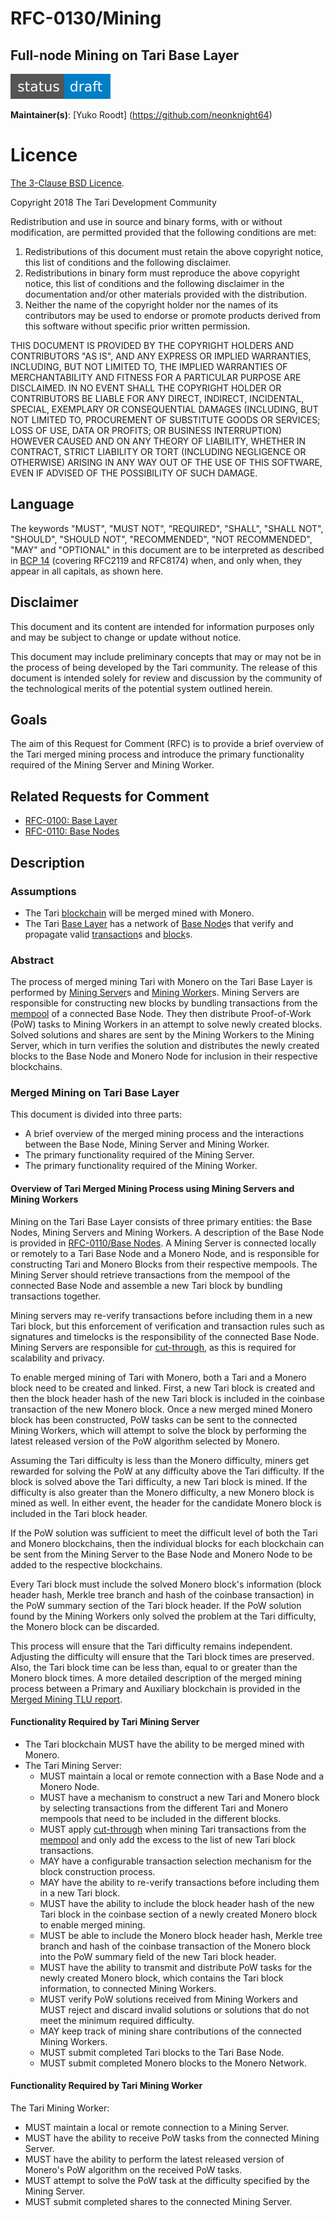 # RFC-0130/Mining

## Full-node Mining on Tari Base Layer

![status: draft](theme/images/status-draft.svg)

**Maintainer(s)**: [Yuko Roodt] (https://github.com/neonknight64)

# Licence

[ The 3-Clause BSD Licence](https://opensource.org/licenses/BSD-3-Clause).

Copyright 2018 The Tari Development Community

Redistribution and use in source and binary forms, with or without modification, are permitted provided that the
following conditions are met:

1. Redistributions of this document must retain the above copyright notice, this list of conditions and the following
   disclaimer.
2. Redistributions in binary form must reproduce the above copyright notice, this list of conditions and the following
   disclaimer in the documentation and/or other materials provided with the distribution.
3. Neither the name of the copyright holder nor the names of its contributors may be used to endorse or promote products
   derived from this software without specific prior written permission.

THIS DOCUMENT IS PROVIDED BY THE COPYRIGHT HOLDERS AND CONTRIBUTORS "AS IS", AND ANY EXPRESS OR IMPLIED WARRANTIES,
INCLUDING, BUT NOT LIMITED TO, THE IMPLIED WARRANTIES OF MERCHANTABILITY AND FITNESS FOR A PARTICULAR PURPOSE ARE
DISCLAIMED. IN NO EVENT SHALL THE COPYRIGHT HOLDER OR CONTRIBUTORS BE LIABLE FOR ANY DIRECT, INDIRECT, INCIDENTAL,
SPECIAL, EXEMPLARY OR CONSEQUENTIAL DAMAGES (INCLUDING, BUT NOT LIMITED TO, PROCUREMENT OF SUBSTITUTE GOODS OR
SERVICES; LOSS OF USE, DATA OR PROFITS; OR BUSINESS INTERRUPTION) HOWEVER CAUSED AND ON ANY THEORY OF LIABILITY,
WHETHER IN CONTRACT, STRICT LIABILITY OR TORT (INCLUDING NEGLIGENCE OR OTHERWISE) ARISING IN ANY WAY OUT OF THE USE OF
THIS SOFTWARE, EVEN IF ADVISED OF THE POSSIBILITY OF SUCH DAMAGE.

## Language

The keywords "MUST", "MUST NOT", "REQUIRED", "SHALL", "SHALL NOT", "SHOULD", "SHOULD NOT", "RECOMMENDED", 
"NOT RECOMMENDED", "MAY" and "OPTIONAL" in this document are to be interpreted as described in 
[BCP 14](https://tools.ietf.org/html/bcp14) (covering RFC2119 and RFC8174) when, and only when, they appear in all capitals, as 
shown here.

## Disclaimer

This document and its content are intended for information purposes only and may be subject to change or update
without notice.

This document may include preliminary concepts that may or may not be in the process of being developed by the Tari
community. The release of this document is intended solely for review and discussion by the community of the
technological merits of the potential system outlined herein.

## Goals

The aim of this Request for Comment (RFC) is to provide a brief overview of the Tari merged mining process and introduce 
the primary functionality required of the Mining Server and Mining Worker.

## Related Requests for Comment

* [RFC-0100: Base Layer](RFC-0100_BaseLayer.md)
* [RFC-0110: Base Nodes](RFC-0110_BaseNodes.md)

## Description

### Assumptions
- The Tari [blockchain] will be merged mined with Monero.
- The Tari [Base Layer] has a network of [Base Node]s that verify and propagate valid [transaction]s and [block]s. 

### Abstract

The process of merged mining Tari with Monero on the Tari Base Layer is performed by [Mining Server]s and [Mining 
Worker]s. Mining Servers are responsible for constructing new blocks by bundling transactions from the [mempool] 
of a connected Base Node. They then distribute Proof-of-Work (PoW) tasks to Mining Workers in an attempt to solve 
newly created blocks. Solved solutions and shares are sent by the Mining Workers to the Mining Server, which in turn 
verifies the solution and distributes the newly created blocks to the Base Node and Monero Node for inclusion in 
their respective blockchains.

### Merged Mining on Tari Base Layer

This document is divided into three parts:

- A brief overview of the merged mining process and the interactions between the Base Node, Mining 
  Server and Mining Worker.
- The primary functionality required of the Mining Server.
- The primary functionality required of the Mining Worker.

####  Overview of Tari Merged Mining Process using Mining Servers and Mining Workers

Mining on the Tari Base Layer consists of three primary entities: the Base Nodes, Mining Servers and Mining Workers. 
A description of the Base Node is provided in [RFC-0110/Base Nodes](https://tari-project.github.io/tari/RFC-0110_BaseNodes.html).
A Mining Server is connected locally or remotely to a Tari Base Node and a Monero Node, and is responsible for 
constructing Tari and Monero Blocks from their respective mempools. The Mining Server should retrieve transactions 
from the mempool of the connected Base Node and assemble a new Tari block by bundling transactions together.

Mining servers may re-verify transactions before including them in a new Tari block, but this enforcement of 
verification and transaction rules such as signatures and timelocks is the responsibility of the connected Base Node. 
Mining Servers are responsible for [cut-through], as this is required for scalability and privacy.

To enable merged mining of Tari with Monero, both a Tari and a Monero block need to be created and linked. First, 
a new Tari block is created and then the block header hash of the new Tari block is included in the coinbase 
transaction of the new Monero block. Once a new merged mined Monero block has been constructed, PoW tasks can 
be sent to the connected Mining Workers, which will attempt to solve the block by performing the latest released 
version of the PoW algorithm selected by Monero.

Assuming the Tari difficulty is less than the Monero difficulty, miners get rewarded for solving the PoW at any 
difficulty above the Tari difficulty. If the block is solved above the Tari difficulty, a new Tari block is mined. 
If the difficulty is also greater than the Monero difficulty, a new Monero block is mined as well. In either event, 
the header for the candidate Monero block is included in the Tari block header.

If the PoW solution was sufficient to meet the difficult level of both the Tari and Monero blockchains, then the 
individual blocks for each blockchain can be sent from the Mining Server to the Base Node and Monero Node to be 
added to the respective blockchains.  

Every Tari block must include the solved Monero block's information (block header hash, Merkle tree branch and 
hash of the coinbase transaction) in the PoW summary section of the Tari block header. 
If the PoW solution found by the Mining Workers only solved the problem at the Tari difficulty, the Monero block can be discarded. 

This process will ensure that the Tari difficulty remains independent. Adjusting the difficulty will ensure that 
the Tari block times are preserved. Also, the Tari block time can be less than, equal to or greater than the Monero block 
times. A more detailed description of the merged mining process between a Primary and Auxiliary blockchain is provided 
in the [Merged Mining TLU report](https://tlu.tarilabs.com/merged-mining/merged-mining.html).

#### Functionality Required by Tari Mining Server

- The Tari blockchain MUST have the ability to be merged mined with Monero. 
- The Tari Mining Server:
  - MUST maintain a local or remote connection with a Base Node and a Monero Node.
  - MUST have a mechanism to construct a new Tari and Monero block by selecting transactions from the different 
    Tari and Monero mempools that need to be included in the different blocks.
  - MUST apply [cut-through] when mining Tari transactions from the [mempool] and only add the excess to the list of new Tari block transactions. 
  - MAY have a configurable transaction selection mechanism for the block construction process. 
  - MAY have the ability to re-verify transactions before including them in a new Tari block.
  - MUST have the ability to include the block header hash of the new Tari block in the coinbase section of a 
    newly created Monero block to enable merged mining.
  - MUST be able to include the Monero block header hash, Merkle tree branch and hash of the coinbase transaction 
    of the Monero block into the PoW summary field of the new Tari block header. 
  - MUST have the ability to transmit and distribute PoW tasks for the newly created Monero block, which contains 
    the Tari block information, to connected Mining Workers.
  - MUST verify PoW solutions received from Mining Workers and MUST reject and discard invalid solutions or 
    solutions that do not meet the minimum required difficulty.
  - MAY keep track of mining share contributions of the connected Mining Workers. 
  - MUST submit completed Tari blocks to the Tari Base Node.
  - MUST submit completed Monero blocks to the Monero Network.  

#### Functionality Required by Tari Mining Worker

The Tari Mining Worker:

- MUST maintain a local or remote connection to a Mining Server.
- MUST have the ability to receive PoW tasks from the connected Mining Server. 
- MUST have the ability to perform the latest released version of Monero's PoW algorithm on the received PoW tasks.
- MUST attempt to solve the PoW task at the difficulty specified by the Mining Server. 
- MUST submit completed shares to the connected Mining Server. 


[blockchain]: Glossary.md#blockchain
[Base Layer]: Glossary.md#base-layer
[base node]: Glossary.md#base-node
[transaction]: Glossary.md#transaction
[mining server]: Glossary.md#mining-server
[mining worker]: Glossary.md#mining-worker
[block]: Glossary.md#block
[mempool]: Glossary.md#mempool
[cut-through]: RFC-0140_Syncing_and_seeding.html#pruning-and-cut-through

